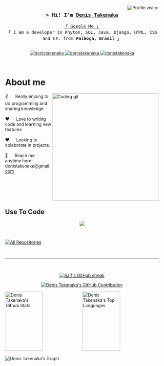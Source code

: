 <a href="https://komarev.com/ghpvc/?username=Dnstilt">
  <img align="right" src="https://komarev.com/ghpvc/?username=dnstilt&label=Visitors&color=0e75b6&style=flat" alt="Profile visitor" />
</a>
<!-- Intro  -->
<h3 align="center">
        <samp>&gt; Hi! I'm 
                <b><a target="_blank" href="https://alsiam.com">Denis Takenaka</a></b>
        </samp>
</h3>


<p align="center"> 
  <samp>
    <a href="https://www.google.com/search?q=Denis+Takenaka">「 Google Me 」</a>
    <br>
    「 I am a developer in Phyton, SQL, Java, Django, HTML, CSS and C#. from <b>Palhoça, Brasil</b> 」
    <br>
    <br>
  </samp>
</p>

<p align="center">
 
 <a href="https://linkedin.com/in/denistakenaka" target="_blank">
  <img src="https://img.shields.io/badge/LinkedIn-0077B5?style=for-the-badge&logo=linkedin&logoColor=white" alt="denistakenaka"/>
 </a>
 <a href="https://instagram.com/denistakenaka" target="_blank">
  <img src="https://img.shields.io/badge/Instagram-fe4164?style=for-the-badge&logo=instagram&logoColor=white" alt="denistakenaka" />
 </a> 
 <a href="https://facebook.com/denistakenaka" target="_blank">
  <img src="https://img.shields.io/badge/Facebook-20BEFF?&style=for-the-badge&logo=facebook&logoColor=white" alt="denistakenaka"  />
  </a> 
</p>
<br />

<!-- About Section -->
 # About me
 
<p>
 <img align="right" width="350" src="/assets/programmer.gif" alt="Coding gif" />
  
 ✌️ &emsp; Really enjoing to do programming and sharing knowledge <br/><br/>
 ❤️ &emsp; Love to writing code and learning new features<br/><br/>
 ❤️ &emsp; Looking to colaborate in projects.<br/><br/>
 📧 &emsp; Reach me anytime here: denistakenaka@gmail.com<br/><br/>

</p>

<br/>
<br/>
<br/>

## Use To Code
<p align="center">
  <a href="https://skillicons.dev">
    <img src="https://skillicons.dev/icons?i=git,github,cs,html,css,js,java,kotlin,py,bootstrap,django,spring,mysql,postgres,idea,pycharm,webstorm,eclipse,vscode,figma" />
  </a>
</p>

<br/>
<p align="left">
  <a href="https://github.com/dnstilt?tab=repositories" target="_blank"><img alt="All Repositories" title="All Repositories" src="https://img.shields.io/badge/-All%20Repos-2962FF?style=for-the-badge&logo=koding&logoColor=white"/></a>
</p>

<br/>
<hr/>
<br/>

<p align="center">
  <a href="https://github.com/dnstilt">
    <img src="https://github-readme-streak-stats.herokuapp.com/?user=dnstilt&theme=radical&border=7F3FBF&background=0D1117" alt="Saif's GitHub streak"/>
  </a>
</p>

<p align="center">
  <a href="https://github.com/dnstilt">
    <img src="https://github-profile-summary-cards.vercel.app/api/cards/profile-details?username=dnstilt&theme=radical" alt="Denis Takenaka's GitHub Contribution"/>
  </a>
</p>

<a> 
    <a href="https://github.com/dnstilt"><img alt="Denis Takenaka's Github Stats" src="https://denvercoder1-github-readme-stats.vercel.app/api?username=dnstilt&show_icons=true&count_private=true&theme=react&border_color=7F3FBF&bg_color=0D1117&title_color=F85D7F&icon_color=F8D866" height="192px" width="49.5%"/></a>
  <a href="https://github.com/dnstilt"><img alt="Denis Takenaka's Top Languages" src="https://denvercoder1-github-readme-stats.vercel.app/api/top-langs/?username=dnstilt&langs_count=8&layout=compact&theme=react&border_color=7F3FBF&bg_color=0D1117&title_color=F85D7F&icon_color=F8D866" height="192px" width="49.5%"/></a>
  <br/>
</a>


![Denis Takenaka's Graph](https://github-readme-activity-graph.vercel.app/graph?username=dnstilt&custom_title=Denis%20Takenaka's%20GitHub%20Activity%20Graph&bg_color=0D1117&color=7F3FBF&line=7F3FBF&point=7F3FBF&area_color=FFFFFF&title_color=FFFFFF&area=true)

